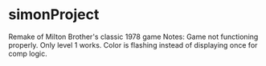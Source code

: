 # simonProject
Remake of Milton Brother's classic 1978 game
Notes:
Game not functioning properly. Only level 1 works. Color is flashing instead of displaying once for comp logic.

